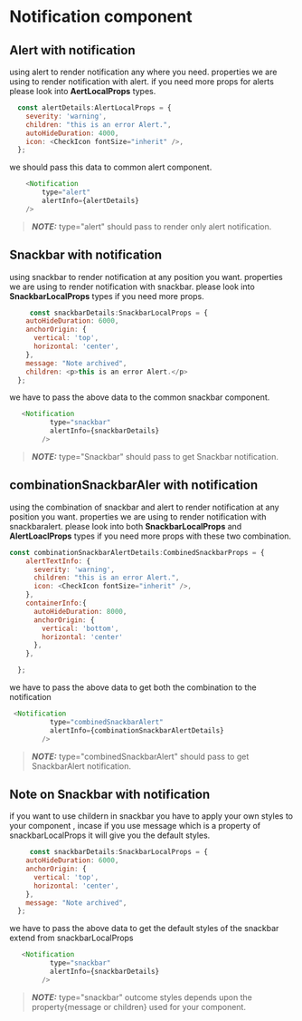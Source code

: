 # Notification component 

## Alert with notification
using alert to render notification any where you need.
properties we are using to render notification with alert. if you need more props for alerts please look into **AertLocalProps** types.
```js
  const alertDetails:AlertLocalProps = {
    severity: 'warning',
    children: "this is an error Alert.",
    autoHideDuration: 4000,
    icon: <CheckIcon fontSize="inherit" />,
  };
```
we should pass this data to common alert component.

```js
    <Notification
        type="alert"
        alertInfo={alertDetails}
    />
```
> **_NOTE:_**  type="alert" should pass to render only alert notification.


## Snackbar with notification
using snackbar to render notification at any position you want. properties we are using to render notification with snackbar. please look into **SnackbarLocalProps** types if you need more props.
```js
     const snackbarDetails:SnackbarLocalProps = {
    autoHideDuration: 6000,
    anchorOrigin: {
      vertical: 'top',
      horizontal: 'center',
    },
    message: "Note archived",
    children: <p>this is an error Alert.</p>
  };
```
we have to pass the above data to the common snackbar component.

```js
   <Notification
          type="snackbar"
          alertInfo={snackbarDetails}
        /> 
```
> **_NOTE:_** type="Snackbar" should pass to get Snackbar notification.


## combinationSnackbarAler with notification
using the combination of snackbar and alert to render notification at any position you want. properties we are using to render notification with snackbaralert. please look into both **SnackbarLocalProps** and **AlertLoaclProps** types if you need more props with these two combination.
```js
const combinationSnackbarAlertDetails:CombinedSnackbarProps = {
    alertTextInfo: {
      severity: 'warning',
      children: "this is an error Alert.",
      icon: <CheckIcon fontSize="inherit" />,
    },
    containerInfo:{
      autoHideDuration: 8000,
      anchorOrigin: {
        vertical: 'bottom',
        horizontal: 'center' 
      },
    },

  };
```
we have to pass the above data to get both the combination to the notification
```js
 <Notification
          type="combinedSnackbarAlert"
          alertInfo={combinationSnackbarAlertDetails}
        />
```
> **_NOTE:_** type="combinedSnackbarAlert" should pass to get SnackbarAlert notification.


## Note on Snackbar with notification
if you want to use childern in snackbar you have to apply your own styles to your component , incase if you use message which is a property of snackbarLocalProps it will give you the default styles.
```js
     const snackbarDetails:SnackbarLocalProps = {
    autoHideDuration: 6000,
    anchorOrigin: {
      vertical: 'top',
      horizontal: 'center',
    },
    message: "Note archived",
  };
```
we have to pass the above data to get the default styles of the snackbar extend from snackbarLocalProps
```js
   <Notification
          type="snackbar"
          alertInfo={snackbarDetails}
        /> 
```

> **_NOTE:_** type="snackbar" outcome styles depends upon the property{message or children} used for your component.
